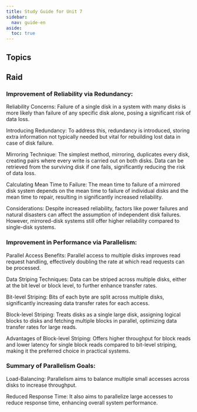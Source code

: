 ```yaml
---
title: Study Guide for Unit 7
sidebar:
  nav: guide-en
aside:
  toc: true
---
```


## Topics

## Raid 

### Improvement of Reliability via Redundancy:

Reliability Concerns: Failure of a single disk in a system with many disks is more likely than failure of any specific disk alone, posing a significant risk of data loss.

Introducing Redundancy: To address this, redundancy is introduced, storing extra information not typically needed but vital for rebuilding lost data in case of disk failure.

Mirroring Technique: The simplest method, mirroring, duplicates every disk, creating pairs where every write is carried out on both disks. Data can be retrieved from the surviving disk if one fails, significantly reducing the risk of data loss.

Calculating Mean Time to Failure: The mean time to failure of a mirrored disk system depends on the mean time to failure of individual disks and the mean time to repair, resulting in significantly increased reliability.

Considerations: Despite increased reliability, factors like power failures and natural disasters can affect the assumption of independent disk failures. However, mirrored-disk systems still offer higher reliability compared to single-disk systems.

### Improvement in Performance via Parallelism:

Parallel Access Benefits: Parallel access to multiple disks improves read request handling, effectively doubling the rate at which read requests can be processed.

Data Striping Techniques: Data can be striped across multiple disks, either at the bit level or block level, to further enhance transfer rates.

Bit-level Striping: Bits of each byte are split across multiple disks, significantly increasing data transfer rates for each access.

Block-level Striping: Treats disks as a single large disk, assigning logical blocks to disks and fetching multiple blocks in parallel, optimizing data transfer rates for large reads.

Advantages of Block-level Striping: Offers higher throughput for block reads and lower latency for single block reads compared to bit-level striping, making it the preferred choice in practical systems.

### Summary of Parallelism Goals:

Load-Balancing: Parallelism aims to balance multiple small accesses across disks to increase throughput.

Reduced Response Time: It also aims to parallelize large accesses to reduce response time, enhancing overall system performance.